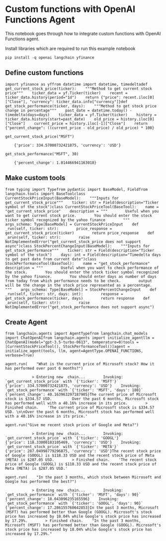 Custom functions with OpenAI Functions Agent
============================================

This notebook goes through how to integrate custom functions with OpenAI Functions agent.

Install libraries which are required to run this example notebook

`pip install -q openai langchain yfinance`

Define custom functions[​](#define-custom-functions "Direct link to Define custom functions")
---------------------------------------------------------------------------------------------

    import yfinance as yffrom datetime import datetime, timedeltadef get_current_stock_price(ticker):    """Method to get current stock price"""    ticker_data = yf.Ticker(ticker)    recent = ticker_data.history(period="1d")    return {"price": recent.iloc[0]["Close"], "currency": ticker_data.info["currency"]}def get_stock_performance(ticker, days):    """Method to get stock price change in percentage"""    past_date = datetime.today() - timedelta(days=days)    ticker_data = yf.Ticker(ticker)    history = ticker_data.history(start=past_date)    old_price = history.iloc[0]["Close"]    current_price = history.iloc[-1]["Close"]    return {"percent_change": ((current_price - old_price) / old_price) * 100}

    get_current_stock_price("MSFT")

        {'price': 334.57000732421875, 'currency': 'USD'}

    get_stock_performance("MSFT", 30)

        {'percent_change': 1.014466941163018}

Make custom tools[​](#make-custom-tools "Direct link to Make custom tools")
---------------------------------------------------------------------------

    from typing import Typefrom pydantic import BaseModel, Fieldfrom langchain.tools import BaseToolclass CurrentStockPriceInput(BaseModel):    """Inputs for get_current_stock_price"""    ticker: str = Field(description="Ticker symbol of the stock")class CurrentStockPriceTool(BaseTool):    name = "get_current_stock_price"    description = """        Useful when you want to get current stock price.        You should enter the stock ticker symbol recognized by the yahoo finance        """    args_schema: Type[BaseModel] = CurrentStockPriceInput    def _run(self, ticker: str):        price_response = get_current_stock_price(ticker)        return price_response    def _arun(self, ticker: str):        raise NotImplementedError("get_current_stock_price does not support async")class StockPercentChangeInput(BaseModel):    """Inputs for get_stock_performance"""    ticker: str = Field(description="Ticker symbol of the stock")    days: int = Field(description="Timedelta days to get past date from current date")class StockPerformanceTool(BaseTool):    name = "get_stock_performance"    description = """        Useful when you want to check performance of the stock.        You should enter the stock ticker symbol recognized by the yahoo finance.        You should enter days as number of days from today from which performance needs to be check.        output will be the change in the stock price represented as a percentage.        """    args_schema: Type[BaseModel] = StockPercentChangeInput    def _run(self, ticker: str, days: int):        response = get_stock_performance(ticker, days)        return response    def _arun(self, ticker: str):        raise NotImplementedError("get_stock_performance does not support async")

Create Agent[​](#create-agent "Direct link to Create Agent")
------------------------------------------------------------

    from langchain.agents import AgentTypefrom langchain.chat_models import ChatOpenAIfrom langchain.agents import initialize_agentllm = ChatOpenAI(model="gpt-3.5-turbo-0613", temperature=0)tools = [CurrentStockPriceTool(), StockPerformanceTool()]agent = initialize_agent(tools, llm, agent=AgentType.OPENAI_FUNCTIONS, verbose=True)

    agent.run(    "What is the current price of Microsoft stock? How it has performed over past 6 months?")

                > Entering new  chain...        Invoking: `get_current_stock_price` with `{'ticker': 'MSFT'}`            {'price': 334.57000732421875, 'currency': 'USD'}    Invoking: `get_stock_performance` with `{'ticker': 'MSFT', 'days': 180}`            {'percent_change': 40.163963297187905}The current price of Microsoft stock is $334.57 USD.         Over the past 6 months, Microsoft stock has performed well with a 40.16% increase in its price.        > Finished chain.    'The current price of Microsoft stock is $334.57 USD. \n\nOver the past 6 months, Microsoft stock has performed well with a 40.16% increase in its price.'

    agent.run("Give me recent stock prices of Google and Meta?")

                > Entering new  chain...        Invoking: `get_current_stock_price` with `{'ticker': 'GOOGL'}`            {'price': 118.33000183105469, 'currency': 'USD'}    Invoking: `get_current_stock_price` with `{'ticker': 'META'}`            {'price': 287.04998779296875, 'currency': 'USD'}The recent stock price of Google (GOOGL) is $118.33 USD and the recent stock price of Meta (META) is $287.05 USD.        > Finished chain.    'The recent stock price of Google (GOOGL) is $118.33 USD and the recent stock price of Meta (META) is $287.05 USD.'

    agent.run(    "In the past 3 months, which stock between Microsoft and Google has performed the best?")

                > Entering new  chain...        Invoking: `get_stock_performance` with `{'ticker': 'MSFT', 'days': 90}`            {'percent_change': 18.043096235165596}    Invoking: `get_stock_performance` with `{'ticker': 'GOOGL', 'days': 90}`            {'percent_change': 17.286155760642853}In the past 3 months, Microsoft (MSFT) has performed better than Google (GOOGL). Microsoft's stock price has increased by 18.04% while Google's stock price has increased by 17.29%.        > Finished chain.    "In the past 3 months, Microsoft (MSFT) has performed better than Google (GOOGL). Microsoft's stock price has increased by 18.04% while Google's stock price has increased by 17.29%."